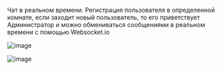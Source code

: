 Чат в реальном времени. Регистрация пользователя в определенной комнате, если заходит новый пользователь, то его приветствует Администратор и можно обмениваться сообщениями в реальном времени с помощью Websocket.io

![image](https://github.com/Salimov-dev/real-time-chat/assets/108460956/fb8742d9-d624-467b-87c7-93817e7e66af)

![image](https://github.com/Salimov-dev/real-time-chat/assets/108460956/783b41b6-0e0c-4f2f-af3f-83207cc1ef64)

